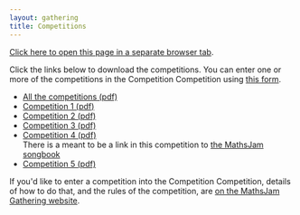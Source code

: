 ```yaml
---
layout: gathering
title: Competitions
---
```


<a href="https://www.mathsjam.com/gathering/uk/competitions" target="_blank">Click here to open this page in a separate browser tab</a>.

Click the links below to download the competitions. You can enter one or more of the competitions in the Competition Competition using <a href="https://docs.google.com/forms/d/e/1FAIpQLScGVAHEui605UYHy4CJaVPtJxuaR_dVOKgguCS3TXDdg4mT1w/viewform?usp=sf_link">this form</a>.

<ul>
<li><a href="https://mathsjam.com/gathering/uk/competitions/mj2020-all.pdf" target="_blank">All the competitions (pdf)</a></li>
<li><a href="https://mathsjam.com/gathering/uk/competitions/mj2020-competition1.pdf" target="_blank">Competition 1 (pdf)</a></li>
<li><a href="https://mathsjam.com/gathering/uk/competitions/mj2020-competition2.pdf" target="_blank">Competition 2 (pdf)</a></li>
<li><a href="https://mathsjam.com/gathering/uk/competitions/mj2020-competition3.pdf" target="_blank">Competition 3 (pdf)</a></li>
<li><a href="https://mathsjam.com/gathering/uk/competitions/mj2020-competition4.pdf" target="_blank">Competition 4 (pdf)</a><br />There is a meant to be a link in this competition to <a href="https://drive.google.com/file/d/1SgEjbG3cuuEI1giiDFBr2YTZIaQSao-3/view">the MathsJam songbook</a></li>
<li><a href="https://mathsjam.com/gathering/uk/competitions/mj2020-competition5.pdf" target="_blank">Competition 5 (pdf)</a></li>
</ul>

If you'd like to enter a competition into the Competition Competition, details of how to do that, and the rules of the competition, are <a href="https://www.solipsys.co.uk/cgi-bin/MJ_Wiki.py?CompetitionCompetition" target="_blank">on the MathsJam Gathering website</a>.
